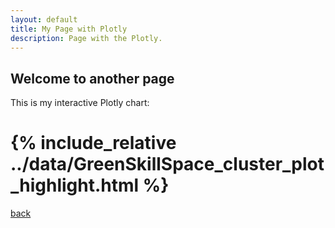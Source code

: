 ```yaml
---
layout: default
title: My Page with Plotly
description: Page with the Plotly.
---
```

 
## Welcome to another page


This is my interactive Plotly chart:

# {% include_relative ../data/GreenSkillSpace_cluster_plot_highlight.html %}

        
[back](../)
